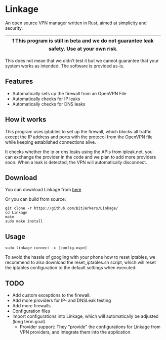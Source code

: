 # Linkage
An open source VPN manager written in Rust, aimed at simplicity and security.

| :exclamation: This program is still in beta and we do not guarantee leak safety. Use at your own risk.|
|-------------------------------------------------------|
This does not mean that we didn't test it but we cannot guarantee that your system works as intended.
The software is provided as-is.


## Features
- Automatically sets up the firewall from an OpenVPN File 
- Automatically checks for IP leaks
- Automatically checks for DNS leaks


## How it works
This program uses iptables to set up the firewall, which blocks all traffic except the IP address and ports with the
protocol from the OpenVPN file while keeping established connections alive.

It checks whether the ip or dns leaks using the APIs from ipleak.net, you can exchange the provider in the code and
we plan to add more providers soon. When a leak is detected, the VPN will automatically disconnect.


## Download
You can download Linkage from [here](https://github.com/BitJerkers/Linkage/releases/)

Or you can build from source:
```shell
git clone -r https://github.com/BitJerkers/Linkage/
cd Linkage
make
sudo make install
```


## Usage
```shell
sudo linkage connect -c [config.ovpn]
```

To avoid the hassle of googling with your phone how to reset iptables, we recommend to also download the 
reset_iptables.sh script, which will reset the iptables configuration to the default settings when executed.


## TODO
- Add custom exceptions to the firewall.
- Add more providers for IP- and DNSLeak testing
- Add more firewalls
- Configuration files
- Import configurations into Linkage, which will automatically be adjusted (long term goal)
    - Provider support: They "provide" the configurations for Linkage from VPN providers, and integrate them into the
      application